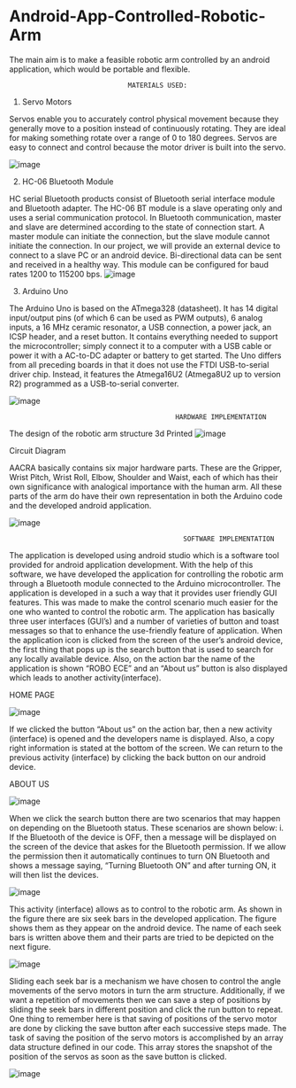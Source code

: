 # Android-App-Controlled-Robotic-Arm

The main aim is to make a feasible robotic arm controlled by an android application, which would be portable and flexible. 


                                  MATERIALS USED:
1. Servo Motors 

Servos enable you to accurately control physical movement because they generally move to a
position instead of continuously rotating. They are ideal for making something rotate over a range
of 0 to 180 degrees. Servos are easy to connect and control because the motor driver is built into
the servo.

![image](https://user-images.githubusercontent.com/69731494/190861084-df29e81c-0bf0-44af-bbf7-a0880f9ef006.png)

2. HC-06 Bluetooth Module

HC serial Bluetooth products consist of Bluetooth serial interface module and Bluetooth adapter.
The HC-06 BT module is a slave operating only and uses a serial communication protocol. In
Bluetooth communication, master and slave are determined according to the state of connection
start. A master module can initiate the connection, but the slave module cannot initiate the
connection. In our project, we will provide an external device to connect to a slave PC or an android
device. Bi-directional data can be sent and received in a healthy way. This module can be
configured for baud rates 1200 to 115200 bps.
![image](https://user-images.githubusercontent.com/69731494/190861180-384b5150-b9ab-4b8f-ab10-75c54ec6622f.png)

3. Arduino Uno

The Arduino Uno is based on the ATmega328 (datasheet). It has 14 digital input/output pins (of
which 6 can be used as PWM outputs), 6 analog inputs, a 16 MHz ceramic resonator, a USB
connection, a power jack, an ICSP header, and a reset button. It contains everything needed to
support the microcontroller; simply connect it to a computer with a USB cable or power it with a
AC-to-DC adapter or battery to get started. The Uno differs from all preceding boards in that it
does not use the FTDI USB-to-serial driver chip. Instead, it features the Atmega16U2 (Atmega8U2
up to version R2) programmed as a USB-to-serial converter.

![image](https://user-images.githubusercontent.com/69731494/190861325-fde3ac37-e345-42ff-9c06-fd2cba866fa9.png)

                                              HARDWARE IMPLEMENTATION
                                              
The design of the robotic arm structure 3d Printed
 ![image](https://user-images.githubusercontent.com/69731494/190861451-9b63db4f-3c55-4e45-b1f4-15bccf076e29.png)

Circuit Diagram

AACRA basically contains six major hardware parts. These are the Gripper, Wrist Pitch, Wrist
Roll, Elbow, Shoulder and Waist, each of which has their own significance with analogical
importance with the human arm. All these parts of the arm do have their own representation in
both the Arduino code and the developed android application.

![image](https://user-images.githubusercontent.com/69731494/190861511-f098f7e6-98e3-4522-a10e-124f8a2fb368.png)


                                                SOFTWARE IMPLEMENTATION
                                                
The application is developed using android studio which is a software tool provided for android
application development. With the help of this software, we have developed the application for
controlling the robotic arm through a Bluetooth module connected to the Arduino microcontroller.
The application is developed in a such a way that it provides user friendly GUI features. This was
made to make the control scenario much easier for the one who wanted to control the robotic arm.
The application has basically three user interfaces (GUI’s) and a number of varieties of button and
toast messages so that to enhance the use-friendly feature of application.
When the application icon is clicked from the screen of the user’s android device, the first thing
that pops up is the search button that is used to search for any locally available device. Also, on
the action bar the name of the application is shown “ROBO ECE” and an “About us” button is
also displayed which leads to another activity(interface). 

HOME PAGE

![image](https://user-images.githubusercontent.com/69731494/190861920-52aa21f6-12dd-4a30-a6e3-bf2808d78349.png)

If we clicked the button “About us” on the action bar, then a new activity (interface) is opened and
the developers name is displayed. Also, a copy right information is stated at the bottom of the
screen. We can return to the previous activity (interface) by clicking the back button on our android
device.

ABOUT US

![image](https://user-images.githubusercontent.com/69731494/190861983-72786b6d-1f58-4f50-ae43-5652cd41272d.png)

When we click the search button there are two scenarios that may happen on depending on the
Bluetooth status. These scenarios are shown below:
i. If the Bluetooth of the device is OFF, then a message will be displayed on the screen of
the device that askes for the Bluetooth permission. If we allow the permission then it
automatically continues to turn ON Bluetooth and shows a message saying, “Turning
Bluetooth ON” and after turning ON, it will then list the devices.

![image](https://user-images.githubusercontent.com/69731494/190862037-c3f34779-73d3-443d-b3e5-05fc6ef0a9f4.png)

This activity (interface) allows as to control to the robotic arm. As shown in the figure there are
six seek bars in the developed application. The figure shows them as they appear on the android
device. The name of each seek bars is written above them and their parts are tried to be depicted
on the next figure.

![image](https://user-images.githubusercontent.com/69731494/190862088-3bcb1f4e-a43b-4964-9cab-580d09e4e555.png)

Sliding each seek bar is a mechanism we have chosen to control the angle movements of the servo
motors in turn the arm structure. Additionally, if we want a repetition of movements then we can
save a step of positions by sliding the seek bars in different position and click the run button to
repeat. One thing to remember here is that saving of positions of the servo motor are done by
clicking the save button after each successive steps made. The task of saving the position of the
servo motors is accomplished by an array data structure defined in our code. This array stores the
snapshot of the position of the servos as soon as the save button is clicked.

![image](https://user-images.githubusercontent.com/69731494/190862107-f41f8517-f008-41d1-9f23-a2e8d9b4e472.png)



